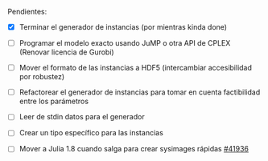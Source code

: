 Pendientes:
 - [x] Terminar el generador de instancias (por mientras kinda done)
 - [ ] Programar el modelo exacto usando JuMP o otra API de CPLEX (Renovar licencia de Gurobi)
 - [ ] Mover el formato de las instancias a HDF5 (intercambiar accesibilidad por robustez)
 - [ ] Refactorear el generador de instancias para tomar en cuenta factibilidad entre los parámetros
 - [ ] Leer de stdin datos para el generador
 - [ ] Crear un tipo específico para las instancias
 - [ ] Mover a Julia 1.8 cuando salga para crear sysimages rápidas [#41936](https://github.com/JuliaLang/julia/pull/41936)
 
